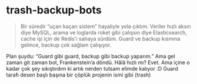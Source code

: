 # trash-backup-bots


> Bir süredir “uçan kaçan sistem” hayaliyle yola çıktım. Veriler hızlı aksın diye MySQL, arama ve loglarda roket gibi çalışsın diye Elasticsearch, cache işi için de Redis'i sahaya sürdüm. Guard ve backup kısmına gelince, backup çok sağlam çalışıyor.

Plan şuydu: “Guard gibi guard, backup gibi backup yaparım.” Ama gel zaman git zaman bot, Frankenstein’a döndü. Hâlâ hızlı mı? Evet. Ama içine o kadar çok şey sıkıştırdım ki artık nerden tutsam elimde kalıyor :D Guard tarafı desen başlı başına bir çöplük projenin ismi gibi (trash)
